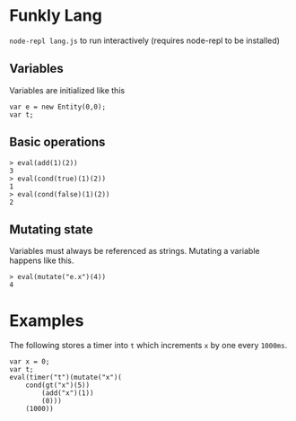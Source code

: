 # Funkly Lang

`node-repl lang.js` to run interactively (requires node-repl to be installed)

## Variables

Variables are initialized like this
```
var e = new Entity(0,0);
var t;
```
## Basic operations
```
> eval(add(1)(2))
3
> eval(cond(true)(1)(2))
1
> eval(cond(false)(1)(2))
2
```

## Mutating state
Variables must always be referenced as strings.
Mutating a variable happens like this.
```
> eval(mutate("e.x")(4))
4
```

# Examples
The following stores a timer into `t` which increments `x` by one every `1000ms`.
```
var x = 0;
var t;
eval(timer("t")(mutate("x")(
    cond(gt("x")(5))
        (add("x")(1))
        (0)))
    (1000))
```
